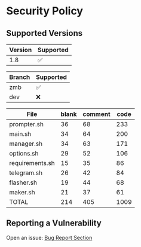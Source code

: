 # Security Policy

## Supported Versions

| Version | Supported          |
| ------- | ------------------ |
| 1.8     | :white_check_mark: |

| Branch | Supported          |
| ------ | ------------------ |
| zmb    | :white_check_mark: |
| dev    | :x:                |

| File            | blank | comment | code |
| --------------- | ----- | ------- | ---- |
| prompter.sh     | 36    | 68      | 233  |
| main.sh         | 34    | 64      | 200  |
| manager.sh      | 34    | 63      | 171  |
| options.sh      | 29    | 52      | 106  |
| requirements.sh | 15    | 35      | 86   |
| telegram.sh     | 26    | 42      | 84   |
| flasher.sh      | 19    | 44      | 68   |
| maker.sh        | 21    | 37      | 61   |
| TOTAL           | 214   | 405     | 1009 |

## Reporting a Vulnerability

Open an issue: [Bug Report Section](https://github.com/grm34/ZenMaxBuilder/issues/new/choose)
